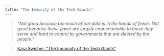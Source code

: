 ```yaml
---
title: "The Immunity of the Tech Giants"
---
```

>*“Not good because too much of our data is in the hands of fewer. Not good because these fewer are largely unaccountable to those they serve and hard to control by governments that are elected by the people.”*  

>[Kara Swisher, "The Immunity of the Tech Giants"](https://www.nytimes.com/2020/05/01/opinion/tech-companies-coronavirus.html)  